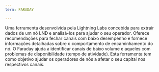 ```yaml
---
term: FARADAY

---
```

Uma ferramenta desenvolvida pela Lightning Labs concebida para extrair dados de um nó LND e analisá-los para ajudar o seu operador. Oferece recomendações para fechar canais com baixo desempenho e fornece informações detalhadas sobre o comportamento de encaminhamento do nó. O Faraday ajuda a identificar canais de baixo volume e aqueles com problemas de disponibilidade (tempo de atividade). Esta ferramenta tem como objetivo ajudar os operadores de nós a afetar o seu capital nos respectivos canais.